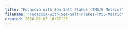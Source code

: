 ```yaml
---
title: "Focaccia with Sea Salt Flakes (TM5/6 Metric)"
filename: "Focaccia-with-Sea-Salt-Flakes-TM56-Metric"
created: 2020-02-03 10:57:25
---
```

